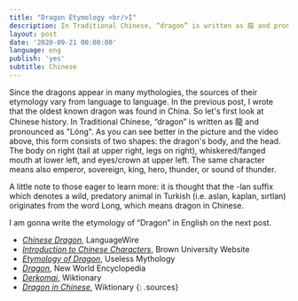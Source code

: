 ```yaml
---
title: "Dragon Etymology <br/>I"
description: In Traditional Chinese, “dragon” is written as 龍 and pronounced as "Lóng".
layout: post
date: '2020-09-21 00:00:00'
language: eng
publish: 'yes'
subtitle: Chinese
---
```


Since the dragons appear in many mythologies, the sources of their etymology vary from language to language. In the previous post, I wrote that the oldest known dragon was found in China. So let's first look at Chinese history. In Traditional Chinese, “dragon” is written as 龍 and pronounced as "Lóng". As you can see better in the picture and the video above, this form consists of two shapes: the dragon's body, and the head. The body on right (tail at upper right, legs on right), whiskered/fanged mouth at lower left, and eyes/crown at upper left. The same character means also emperor, sovereign, king, hero, thunder, or sound of thunder.

A little note to those eager to learn more: it is thought that the -lan suffix which denotes a wild, predatory animal in Turkish (i.e. aslan, kaplan, sırtlan) originates from the word Long, which means dragon in Chinese.

I am gonna write the etymology of “Dragon” in English on the next post.

+ *[Chinese Dragon](https://www.languagewire.com/en/blog/chinese-dragon)*, LanguageWire
+ *[Introduction to Chinese Characters](https://www.brown.edu/about/administration/international-affairs/year-of-china/language-and-cultural-resources/introduction-chinese-characters/introduction-chinese-characters)*, Brown University Website
+ *[Etymology of Dragon](https://uselessetymology.com/2017/11/20/etymology-of-dragon/)*, Useless Mythology
+ *[Dragon](https://www.newworldencyclopedia.org/entry/Dragon)*, New World Encyclopedia
+ *[Derkomai](https://en.wiktionary.org/wiki/%CE%B4%CF%81%CE%AC%CE%BA%CF%89%CE%BD)*, Wiktionary
+ *[Dragon in Chinese](https://en.wiktionary.org/wiki/%E9%BE%8D)*, Wiktionary
{: .sources}
